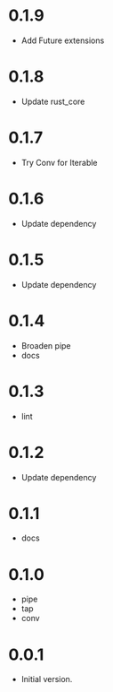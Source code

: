 # 0.1.9

- Add Future extensions

# 0.1.8

- Update rust_core

# 0.1.7

- Try Conv for Iterable

# 0.1.6

- Update dependency

# 0.1.5

- Update dependency

# 0.1.4

- Broaden pipe
- docs

# 0.1.3

- lint

# 0.1.2

- Update dependency

# 0.1.1

- docs

# 0.1.0

- pipe
- tap
- conv

# 0.0.1

- Initial version.
